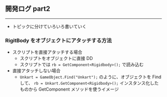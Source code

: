 ## 開発ログ part2
___
- トピックに分けていろいろ書いていく

### RigitBody をオブジェクトにアタッチする方法
- スクリプトを直接アタッチする場合
    - スクリプトをオブジェクトに直接 DD
    - スクリプトでは
    `rb = GetComponent<Rigidbody>();`
    で読み込む
- 直接アタッチしない場合
    - `Unkart = GameObject.Find("Unkart");`
    のように、オブジェクトを Find して、
    `rb = Unkart.GetComponent<Rigidbody>();`
    インスタンス化したものから GetComponent メソッドを使うイメージ